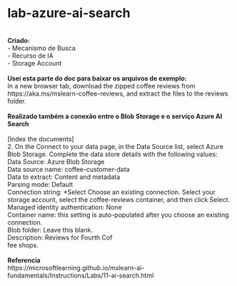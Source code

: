 # lab-azure-ai-search
<br>
<strong>Criado:</strong><br>
    - Mecanismo de Busca<br>
    - Recurso de IA<br>
    - Storage Account<br>
<br>
<strong>Usei esta parte do doc para baixar os arquivos de exemplo:</strong><br>
    In a new browser tab, download the zipped coffee reviews from https://aka.ms/mslearn-coffee-reviews, and extract the files to the reviews folder.<br>
<br>
<strong>Realizado também a conexão entre o Blob Storage e o serviço Azure AI Search</strong><br>
    <br>[Index the documents]<br>
    2. On the Connect to your data page, in the Data Source list, select Azure Blob Storage. Complete the data store details with the following values:<br>
    Data Source: Azure Blob Storage<br>
    Data source name: coffee-customer-data<br>
    Data to extract: Content and metadata<br>
    Parsing mode: Default<br>
    Connection string: *Select Choose an existing connection. Select your storage account, select the coffee-reviews container, and then click Select.<br>
    Managed identity authentication: None<br>
    Container name: this setting is auto-populated after you choose an existing connection.<br>
    Blob folder: Leave this blank.<br>
    Description: Reviews for Fourth Cof<br>fee shops.<br>
<br>
<strong>Referencia</strong><br>
https://microsoftlearning.github.io/mslearn-ai-fundamentals/Instructions/Labs/11-ai-search.html
